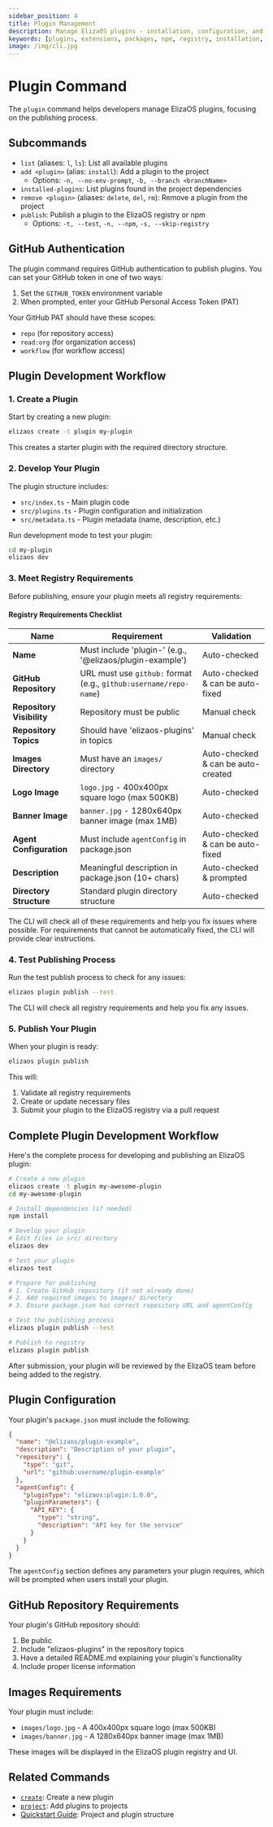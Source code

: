 ```yaml
---
sidebar_position: 4
title: Plugin Management
description: Manage ElizaOS plugins - installation, configuration, and publishing
keywords: [plugins, extensions, packages, npm, registry, installation, configuration]
image: /img/cli.jpg
---
```


# Plugin Command

The `plugin` command helps developers manage ElizaOS plugins, focusing on the publishing process.

## Subcommands

- `list` (aliases: `l`, `ls`): List all available plugins
- `add <plugin>` (alias: `install`): Add a plugin to the project
  - Options: `-n, --no-env-prompt`, `-b, --branch <branchName>`
- `installed-plugins`: List plugins found in the project dependencies
- `remove <plugin>` (aliases: `delete`, `del`, `rm`): Remove a plugin from the project
- `publish`: Publish a plugin to the ElizaOS registry or npm
  - Options: `-t, --test`, `-n, --npm`, `-s, --skip-registry`

## GitHub Authentication

The plugin command requires GitHub authentication to publish plugins. You can set your GitHub token in one of two ways:

1. Set the `GITHUB_TOKEN` environment variable
2. When prompted, enter your GitHub Personal Access Token (PAT)

Your GitHub PAT should have these scopes:

- `repo` (for repository access)
- `read:org` (for organization access)
- `workflow` (for workflow access)

## Plugin Development Workflow

### 1. Create a Plugin

Start by creating a new plugin:

```bash
elizaos create -t plugin my-plugin
```

This creates a starter plugin with the required directory structure.

### 2. Develop Your Plugin

The plugin structure includes:

- `src/index.ts` - Main plugin code
- `src/plugins.ts` - Plugin configuration and initialization
- `src/metadata.ts` - Plugin metadata (name, description, etc.)

Run development mode to test your plugin:

```bash
cd my-plugin
elizaos dev
```

### 3. Meet Registry Requirements

Before publishing, ensure your plugin meets all registry requirements:

#### Registry Requirements Checklist

| Name                      | Requirement                                                       | Validation                         |
| ------------------------- | ----------------------------------------------------------------- | ---------------------------------- |
| **Name**                  | Must include 'plugin-' (e.g., '@elizaos/plugin-example')          | Auto-checked                       |
| **GitHub Repository**     | URL must use `github:` format (e.g., `github:username/repo-name`) | Auto-checked & can be auto-fixed   |
| **Repository Visibility** | Repository must be public                                         | Manual check                       |
| **Repository Topics**     | Should have 'elizaos-plugins' in topics                           | Manual check                       |
| **Images Directory**      | Must have an `images/` directory                                  | Auto-checked & can be auto-created |
| **Logo Image**            | `logo.jpg` - 400x400px square logo (max 500KB)                    | Auto-checked                       |
| **Banner Image**          | `banner.jpg` - 1280x640px banner image (max 1MB)                  | Auto-checked                       |
| **Agent Configuration**   | Must include `agentConfig` in package.json                        | Auto-checked & can be auto-fixed   |
| **Description**           | Meaningful description in package.json (10+ chars)                | Auto-checked & prompted            |
| **Directory Structure**   | Standard plugin directory structure                               | Auto-checked                       |

The CLI will check all of these requirements and help you fix issues where possible. For requirements that cannot be automatically fixed, the CLI will provide clear instructions.

### 4. Test Publishing Process

Run the test publish process to check for any issues:

```bash
elizaos plugin publish --test
```

The CLI will check all registry requirements and help you fix any issues.

### 5. Publish Your Plugin

When your plugin is ready:

```bash
elizaos plugin publish
```

This will:

1. Validate all registry requirements
2. Create or update necessary files
3. Submit your plugin to the ElizaOS registry via a pull request

## Complete Plugin Development Workflow

Here's the complete process for developing and publishing an ElizaOS plugin:

```bash
# Create a new plugin
elizaos create -t plugin my-awesome-plugin
cd my-awesome-plugin

# Install dependencies (if needed)
npm install

# Develop your plugin
# Edit files in src/ directory
elizaos dev

# Test your plugin
elizaos test

# Prepare for publishing
# 1. Create GitHub repository (if not already done)
# 2. Add required images to images/ directory
# 3. Ensure package.json has correct repository URL and agentConfig

# Test the publishing process
elizaos plugin publish --test

# Publish to registry
elizaos plugin publish
```

After submission, your plugin will be reviewed by the ElizaOS team before being added to the registry.

## Plugin Configuration

Your plugin's `package.json` must include the following:

```json
{
  "name": "@elizaos/plugin-example",
  "description": "Description of your plugin",
  "repository": {
    "type": "git",
    "url": "github:username/plugin-example"
  },
  "agentConfig": {
    "pluginType": "elizaos:plugin:1.0.0",
    "pluginParameters": {
      "API_KEY": {
        "type": "string",
        "description": "API key for the service"
      }
    }
  }
}
```

The `agentConfig` section defines any parameters your plugin requires, which will be prompted when users install your plugin.

## GitHub Repository Requirements

Your plugin's GitHub repository should:

1. Be public
2. Include "elizaos-plugins" in the repository topics
3. Have a detailed README.md explaining your plugin's functionality
4. Include proper license information

## Images Requirements

Your plugin must include:

- `images/logo.jpg` - A 400x400px square logo (max 500KB)
- `images/banner.jpg` - A 1280x640px banner image (max 1MB)

These images will be displayed in the ElizaOS plugin registry and UI.

## Related Commands

- [`create`](./create.md): Create a new plugin
- [`project`](./projects.md): Add plugins to projects
- [Quickstart Guide](../quickstart.md): Project and plugin structure
